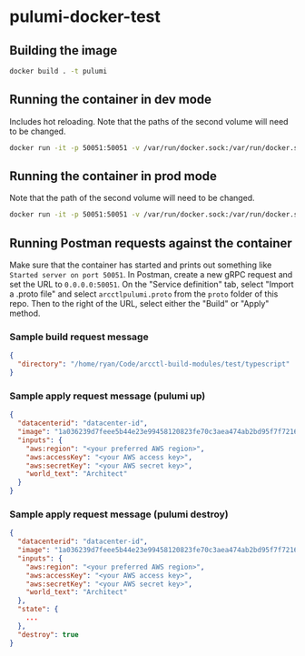 # pulumi-docker-test

## Building the image

```sh
docker build . -t pulumi
```

## Running the container in dev mode

Includes hot reloading. Note that the paths of the second volume will need to be
changed.

```sh
docker run -it -p 50051:50051 -v /var/run/docker.sock:/var/run/docker.sock -v ./src:/app/src -v /home/ryan/Code/arcctl-build-modules/test/yaml:/home/ryan/Code/arcctl-build-modules/test/yaml pulumi sh -c "npm run dev"
```

## Running the container in prod mode

Note that the path of the second volume will need to be changed.

```sh
docker run -it -p 50051:50051 -v /var/run/docker.sock:/var/run/docker.sock -v /home/ryan/Code/arcctl-build-modules/test/yaml:/home/ryan/Code/arcctl-build-modules/test/yaml pulumi sh -c "npm run start"
```

## Running Postman requests against the container

Make sure that the container has started and prints out something like
`Started server on port 50051`. In Postman, create a new gRPC request and set
the URL to `0.0.0.0:50051`. On the "Service definition" tab, select "Import a
.proto file" and select `arcctlpulumi.proto` from the `proto` folder of this
repo. Then to the right of the URL, select either the "Build" or "Apply" method.

### Sample build request message

```json
{
  "directory": "/home/ryan/Code/arcctl-build-modules/test/typescript"
}
```

### Sample apply request message (pulumi up)

```json
{
  "datacenterid": "datacenter-id",
  "image": "1a036239d7feee5b44e23e99458120823fe70c3aea474ab2bd95f7f7216626e7",
  "inputs": {
    "aws:region": "<your preferred AWS region>",
    "aws:accessKey": "<your AWS access key>",
    "aws:secretKey": "<your AWS secret key>",
    "world_text": "Architect"
  }
}
```

### Sample apply request message (pulumi destroy)

```json
{
  "datacenterid": "datacenter-id",
  "image": "1a036239d7feee5b44e23e99458120823fe70c3aea474ab2bd95f7f7216626e7",
  "inputs": {
    "aws:region": "<your preferred AWS region>",
    "aws:accessKey": "<your AWS access key>",
    "aws:secretKey": "<your AWS secret key>",
    "world_text": "Architect"
  },
  "state": {
    ...
  },
  "destroy": true
}
```
